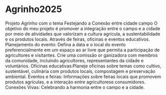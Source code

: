 # Agrinho2025
Projeto Agrinho com o tema Festejando a Conexão entre cidade campo 
O objetivo do meu projeto é promover a integração entre o campo e a cidade por meio de atividades que valorizam a cultura agrícula, a sustentabilidade e os produtos locais. Através de feiras, oficinas e eventos educativos.
Planejamento do evento: Defina a data e o local do evento preferencialmente em um espaço ao ar livre que permita a participação de agricultores e visitantes. Crie uma comissão or ganizadora com membros da comunidade, incluindo agricultores, representantes da cidade e voluntários.
Oficinas educativas:Planeje oficinas sobre temas como cultivo, sustentável, culinária com produtos locais, compostagem e preservação ambiental.
Eventos e feiras: Informações sobre feiras locais que promovem produtos agrículas, e a interação entre agricultorese consumidores.
Conexões Vivas: Celebrando a harmonia entre o campo e a cidade.
